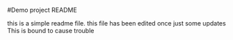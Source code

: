 #Demo project README

this is a simple readme file. this file has been edited once
just some updates
This is bound to cause trouble